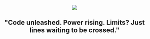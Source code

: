<div align="center">
  <img src="https://github.com/Alviura/Alviura/blob/main/206306.gif" />
  </br>
  <h2>"Code unleashed. Power rising. Limits? Just lines waiting to be crossed."</h2>
</div>


